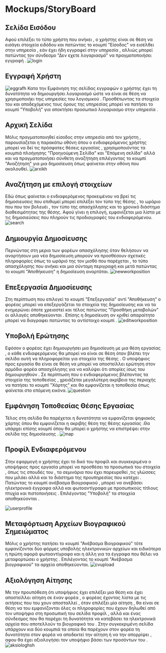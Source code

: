# Mockups/StoryBoard

## Σελίδα Εισόδου
Αφού επιλέξει το τύπο χρήστη που ανήκει , ο χρήστης είναι σε θέση να εισάγει στοιχεία ειδόδου και πατώντας το κουμπί "Είσοδος" να εισέλθει στην υπηρεσία , εάν έχει ήδη εγγραφεί στην υπηρεσία , αλλιώς μπορεί πατώντας τον σύνδεσμο "Δεν εχετε λογαριασμό" να πραγματοποιήσει εγγραφή .
![login](https://github.com/nstamatak/1o-Paradoteo/blob/master/images/login.JPG)

## Εγγραφή Χρήστη

![eggrafh](https://github.com/nstamatak/1o-Paradoteo/blob/master/images/eggrafh.JPG)
Κατα την Εμφάνηση της σελίδας εγγραφών ο χρήστης έχει τη δυνατότητα να δημιουργήσει λογαριασμό ώστε να είναι σε θέση να χρησιμοποιήει τηις υπηρεσίες του λογισμικού . Προσθέτωντας τα στοιχεία του και αποδεχόμενος τους όρους της υπηρεσίας  μπορεί να πατήσει το κουμπί "Yποβολή" για αποκτήσει προσωπικό λογαριασμο στην υπηρεσία . 


## Αρχική Σελίδα

Μόλις πραγματοποιηθεί είσοδος στην υπηρεσία από τον χρήστη , παρουσίαζεται η παρακάτω οθόνη όπου ο ενδιαφερόμενος χρήστης μπορεί να δεί τις πρόσφατες θέσεις εργασίας , χρησιμοποιόντας τα κουμπιά πλοήγησης "Προηγούμενη Σελίδα" και "Επόμενη σελίδα" αλλά και να πραγματοποιήσει σύνθετη αναζήτηση επιλέγοντας το κουμπί "Αναζήτηση" για μια δημοσίευση όπως φαίνεται στην οθόνη που ακολουθεί.
![arxikh](https://github.com/nstamatak/1o-Paradoteo/blob/master/images/arxikh.JPG)

## Αναζήτηση με επιλογή στοιχείων

Εδώ όπως φαίνεται ο ενδιαφερόμενος προκειμένου να βρεί τις δημοσιευσεις που επιθυμεί μπορεί επιλέξει τον τύπο της θέσης , το ωράριο που που τον βολευέι , τον τύπο της απασχόλησης και το χρονικό διάστημα διαθεσιμότητας της θέσης. Αφού γίνει η επιλογή, εμφανίζεται μια λίστα με τις δημοσιεύσεις που πληρούν τις προδιαγραφές του ενδιαφερόμενου.
![search](https://github.com/nstamatak/1o-Paradoteo/blob/master/images/search.JPG)

## Δημιουργία Δημοσίευσης

Περνώντας στη μερια των φορέων απασχόλησης όταν θελήσουν να αναρτήσουν μια νέα δημοσίευση μπορούν να προσθέσουν σχετικές πληροφορίες όπως το ωράριό της τον μισθό που παρέχεται , το τύπο απασχόλησης που ανήκει και μια σύντομη περιγραφή και μετά πατώντας το κουμπί "Αποθήκευση" η δημοσίευση αναρτάται.
![newworkposition](https://github.com/nstamatak/1o-Paradoteo/blob/master/images/newworkposition.JPG)

## Επεξεργασία Δημοσίευσης

Στη περίπτωση που επιλεγεί το κουμπί "Επεξεργασία" αντί "Αποθήκευση" ο φορέας μπορεί να επεξεργάζεται τα στοιχεία της δημοσίευσης και να τα ενημερώνει όποτε χρειαστεί και τέλος πατώντας "Προσθήκη μεταβολών" οι αλλαγές αποθηκεύονται . Επίσης η δημοσίευση αν κριθεί απαραίτητο μπορεί να διαγραφει πατώντας το αντίστοιχο κουμπί .
![editworkposition](https://github.com/nstamatak/1o-Paradoteo/blob/master/images/editworkposition.JPG)

## Υποβολή Ερώτησης

Εφόσον ο φορέας έχει δημιουργήσει μια δημοσίευση με μια θέση εργασίας , ο κάθε ενδιαφερόμενος θα μπορεί να είναι σε θέση όταν βλέπει την σελίδα αυτή να πληροφορείται για στοιχεία της θέσης . O υποψήφιος προς εργασία θα είναι σε θέση να μπορεί να αποστείλλει ερώτηση στον αρμόδιο φορέα απασχόλησης για να καλύψει ότι απορίες ίσως του δημιουργηθούν . Σε περίπτωση που ο ενδιαφερόμενος βλέποντας τα στοιχεία της τοποθεσίας , χρειάζεται μεγαλύτερη ακρίβεια της περιοχής να πατήσει το κουμπί "Χάρτης" και θα εμφανίζεται η τοποθεσία όπως φαίνεται στο επόμενη εικόνα.
![question](https://github.com/nstamatak/1o-Paradoteo/blob/master/images/question.JPG)

## Εμφάνηση Τοποθεσίας Θέσης Εργασίας

Τέλος στη σελίδα θα παρέχεται η δυνατότητα να εμφανίζεται ψηφιακός χάρτης όπου θα εμφανίζεται η ακριβής θέση της θέσης εργασίας .Θα υπάρχει επίσης κουμπί όπου θα μπορεί ο χρήστης να επιστρέψει στην σελίδα της δημοσίευσης .
![map](https://github.com/nstamatak/1o-Paradoteo/blob/master/images/map.JPG)

## Προφίλ Ενδιαφερόμενου

Στην εφαρμογή ο χρήστης έχει το δικό του προφίλ και συγκεκριμένα ο υποψήφιος προς εργασία μπορεί να προσθέσει τα προσωπικά του στοιχεία , όπως τις σπουδές του , τα σεμινάρια που έχει παρευρεθεί ,τις γλώσσες που μιλάει αλλά και το διάστημα της προυπηρεσίας που κατέχει . Πατώντας το κουμπί ανέβασμα Βιογραφικού , μπορεί να ανεβάσει ηλεκτρονικά έγγραφα αλλά και φωτοαντίγραφα  με προσωπικούς τίτλους πτυχία και πιστοποιήσεις . Επιλέγοντας "Υποβολή" τα στοιχεία αποθηκεύονται .

![userprofile](https://github.com/nstamatak/1o-Paradoteo/blob/master/images/userprofile.JPG)

## Μεταφόρτωση Αρχείων Βιογραφικού Σημειώματος

Μόλις ο χρήστης πατήσει το κουμπί "Ανέβασμα Βιογραφικού" τότε εμφανίζονται δύο φόρμες υποβολής ηλεκτρονικών αρχείων και ειδικότερα η πρώτη αφορά φωτοαντίγραφα και η άλλη για τα έγγραφα που θέλει να μεταφορτώσει ο χρήστης . Επιλέγοντας το κουμπί "Ανέβασμα βιογραφικού" τα αρχεία αποθηκεύονται.
![cvupload](https://github.com/nstamatak/1o-Paradoteo/blob/master/images/cvupload.JPG)



## Αξιολόγηση Αίτησης

Με την προυπόθεση ότι υποψήφιος έχει επιλέξει μια θέση και έχει αποστείλλει αίτηση σε έναν φορέα , ο φορέας έχοντας λίστα με τις αιτήσεις  που του χουν αποσταλλεί , όταν επιλέξει μία αίτηση , θα είναι σε θέση να του εμφανίζονται όλες οι πληροφορίες που έχουν δηλωθεί από τον υποψήφιο στη προσωπική του σελίδα προφίλ , αλλά και ένας σύνδεσμος που θα παρέχει τη δυνατότητα να κατεβάσει τα ηλεκτρονικά αρχεία που αποτελλούν το βιογραφικό του . Στην συγκεκριμένη σελίδα υπάρχουν κια δύο κουμπιά τα οποία θα παρέχουν στον φορέα τη δυνατότητα στον φορέα να αποδεκτεί την αίτηση ή να την απορρίψει , αφου θα έχει αξιολογήσει τον υποψήφιο βάσει των προσόντων του .  
![aksiologhsh](https://github.com/nstamatak/1o-Paradoteo/blob/master/images/aksiologhsh.JPG)














